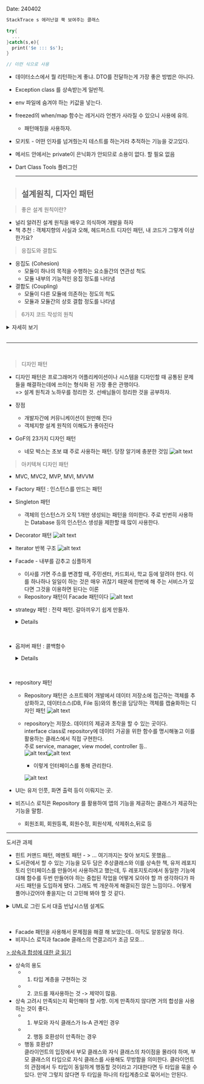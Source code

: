 Date: 240402

~~~dart
StackTrace s 에러난걸 쭉 보여주는 클래스

try{
  ...
}catch(s,e){
  print('$e ::: $s');
}

// 이런 식으로 사용
~~~

- 데이터소스에서 뭘 리턴하는게 좋냐. DTO를 전달하는게 가장 좋은 방법은 아니다.
- Exception class 를 상속받는게 일반적.
- env 파일에 숨겨야 하는 키값을 넣는다.
- freezed의 when/map 함수는 레거시라 언젠가 사라질 수 있으니 사용에 유의.
  - 패턴매칭을 사용하자.
- 모키토 - 어떤 인자를 넘겨줬는지 테스트를 하는거라 추적하는 기능을 갖고있다.
- 메서드 안에서는 private이 은닉화가 안되므로 소용이 없다. 할 필요 없음
- Dart Class Tools 플러그인
  
  ----
>## 설계원칙, 디자인 패턴

> 좋은 설계 원칙이란?  
 
- 널리 알려진 설계 원칙을 배우고 의식하며 개발을 하자
- 책 추천 : 객체지향의 사실과 오해, 헤드퍼스트 디자인 패턴, 내 코드가 그렇게 이상한가요?

> 응집도와 결합도
 - 응집도 (Cohesion)  
   - 모듈이 하나의 목적을 수행하는 요소들간의 연관성 척도  
   - 모듈 내부의 기능적인 응집 정도를 나타냄
 - 결합도 (Coupling)  
   - 모듈이 다른 모듈에 의존하는 정도의 척도
   - 모듈과 모듈간의 상호 결합 정도를 나타냄
> 6가지 코드 작성의 원칙

<details>
<summary>자세히 보기 </summary>  

- DRY 중복 코드 메소드로 분리
- PIE 명확하고 표현력 있게 기술하자 
- SRP 1클래스 1기능
- OCP 개방 폐쇄 원칙
  - 수정 없이 확장 가능하도록 하자
  - 인터페이스 적극 활용 하자
- 클래스의 의존 관계와 수정의 영향 => 의존성이 크면 수정할 때 여러군데를 바꿔야 하는 일이 생긴다..
- DI 생성자를 통해 테스트 가능한 종속 항목 삽입
- SDP 안전한 것에 의존하라
  - 변경이 없으면 클래스라도 의존해도 괜찮다.
  - 하지만 가장 좋은 것은 특정 클래스가 아니라 인터페이스에 의존하는 것이다
  - 클래스는 생성자가 변하거나 할 수 있으나 인터페이스는 거의 그대로이니까.

- ADP 의존성 사이클이 생기지 않게 한다
- SOLID 원칙
    - 요즘 뜨는 원칙
    ![alt text](image-2.png)
- 리스코프 치환 원칙 : 다형성, 인터페이스 구현해라 = is a 원칙.
- 인터페이스 분리 원칙
- 의존 관계 역전 원칙
</details>
</br>

----   
</br>

> 디자인 패턴  
  - 디자인 패턴은 프로그래머가 어플리케이션이나 시스템을 디자인할 때 공통된 문제들을 해결하는데에 쓰이는 형식화 된 가장 좋은 관행이다.   
  => 설계 원칙과 노하우를 정리한 것. 선배님들이 정리한 것을 공부하자.

  - 장점 
    -  개발자간에 커뮤니케이션이 원만해 진다
    -  객체지향 설계 원칙의 이해도가 좋아진다  
    
  - GoF의 23가지 디자인 패턴  
    - 네모 박스는 초보 떄 주로 사용하는 패턴. 당장 알기에 충분한 것임
  ![alt text](image-4.png) 

> 아키텍쳐 디자인 패턴
  - MVC, MVC2, MVP, MVI, MVVM

- Factory 패턴 : 인스턴스를 만드는 패턴
- Singleton 패턴
  - 객체의 인스턴스가 오직 1개만 생성되는 패턴을 의미한다. 주로 빈번히 사용하는 Database 등의 인스턴스 생성을 제한할 때 많이 사용한다.

- Decorator 패턴
  ![alt text](image-14.png)
- Iterator 반복 구조
  ![alt text](image-13.png)
- Facade - 내부를 감추고 심플하게  
  - 이사를 가면 주소를 변경할 때, 주민센터, 카드회사, 학교 등에 알려야 한다. 이를 하나하나 일일이 하는 것은 매우 귀찮기 때문에 한번에 해 주는 서비스가 있다면 그것을 이용하면 된다는 이론
  - Repository 패턴이 Facade 패턴이다
  ![alt text](image-6.png)

- strategy 패턴 : 전략 패턴. 갈아끼우기 쉽게 만들자.
    <details>

    ![alt text](image-5.png)

    </details>
 </br>

 - 옵저버 패턴 :  콜백함수
 
    <details>

    - 옵저버 패턴(observer pattern)은 객체의 상태 변화를 관찰하는 관찰자들, 즉 옵저버들의 목록을 객체에 등록하여 상태 변화가 있을 때마다 메서드 등을 통해 객체가 직접 목록의 각 옵저버에게 통지하도록 하는 디자인 패턴이다. 
    주로 분산 이벤트 핸들링 시스템을 구현하는 데 사용된다. 발행/구독 모델로 알려져 있기도 하다.
    ![alt text](image-7.png)
    ![alt text](image-8.png)  
        
    </details>
</br>

- repository 패턴
    - Repository 패턴은 소프트웨어 개발에서 데이터 저장소에 접근하는 객체를 추상화하고, 
      데이터소스(DB, File 등)와의 통신을 담당하는 객체를 캡슐화하는 디자인 패턴
      ![alt text](image-9.png)
    - repository는 저장소. 데이터의 제공과 조작을 할 수 있는 곳이다.  
      interface class로 repository에 데이터 가공을 위한 함수를 명시해놓고 이를 활용하는 클래스에서 직접 구현한다.  
      주로 service, manager, view model, controller 등..   
      ![alt text](image-11.png)![alt text](image-10.png) 
      
      - 이렇게 인터페이스를 통해 관리한다.  
      
      ![alt text](image-12.png)


- UI는 유저 인풋, 화면 출력 등이 이뤄지는 곳.
- 비즈니스 로직은 Repository 를 활용하여 앱의 기능을 제공하는 클래스가 제공하는 기능을 말함.
  - 회원조회, 회원등록, 회원수정, 회원삭제, 삭제취소,뒤로 등

---- 
도서관 과제  
- 힌트 커맨드 패턴, 메멘토 패턴 - > ... 여기까지는 찾아 보지도 못했음...
- 도서관에서 할 수 있는 기능을 모두 담은 추상클래스와 이를 상속한 책, 유저 레포지토리 인터페이스를 만들어서 사용하려고 했는데, 두 레포지토리에서 동일한 기능에 대해 함수를 두번 만들어야 하는 중첩된 작업을 어떻게 모아야 할 까 생각하다가 파사드 패턴을 도입하게 됐다. 그래도 썩 개운하게 해결되진 않은 느낌이다.. 어떻게 풀어나갔어야 좋을지는 더 고민해 봐야 할 것 같다.

<details> 
<summary> UML로 그린 도서 대출 반납시스템 설계도 </summary>

![alt text](image-1.png)
</details>  
</br></br>

- Facade 패턴을 사용해서 문제점을 해결 해 보았는데.. 아직도 알쏭달쏭 하다.
- 비지니스 로직과 facade 클래스의 연결고리가 조금 모호...  

 [> 상속과 합성에 대한 글 읽기 ](https://mangkyu.tistory.com/199)
  - 상속의 용도 
    - 1. 타입 계층을 구현하는 것 
    - 2. 코드를 재사용하는 것 -> 제약이 많음.
  - 상속 고려시 만족되는지 확인해야 할 사항. 이게 만족하지 않다면 거의 합성을 사용하는 것이 좋다.
    - 1. 부모와 자식 클래스가 Is-A 관계인 경우
    - 2. 행동 호환성이 만족하는 경우
    - 행동 호환성?   
      클라이언트의 입장에서 부모 클래스와 자식 클래스의 차이점을 몰라야 하며, 부모 클래스의 타입으로 자식 클래스를 사용해도 무방함을 의미한다. 클라이언트의 관점에서 두 타입이 동일하게 행동할 것이라고 기대한다면 두 타입을 묶을 수 있다. 만약 그렇지 않다면 두 타입을 하나의 타입계층으로 묶어서는 안된다.  

